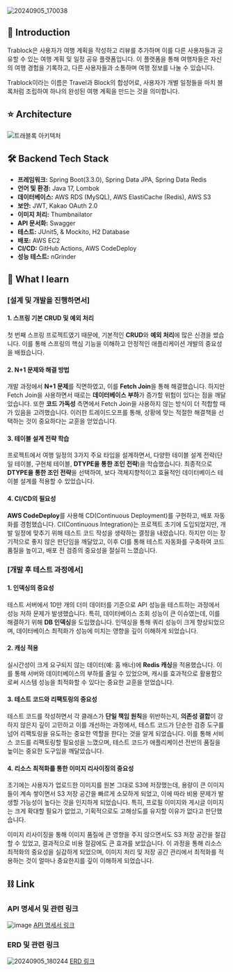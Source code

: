 ![20240905_170038](https://github.com/user-attachments/assets/0b35cbf0-4099-4662-8508-fad514e19d0f)
## 📑 Introduction
Trablock은 사용자가 여행 계획을 작성하고 리뷰를 추가하며 이를 다른 사용자들과 공유할 수 있는 여행 계획 및 일정 공유 플랫폼입니다. 이 플랫폼을 통해 여행자들은 자신의 여행 경험을 기록하고, 다른 사용자들과 소통하며 여행 정보를 나눌 수 있습니다.

Trablock이라는 이름은 Travel과 Block의 합성어로, 사용자가 개별 일정들을 마치 블록처럼 조립하여 하나의 완성된 여행 계획을 만드는 것을 의미합니다.

## ⭐ Architecture
![트래블록 아키텍처](https://github.com/user-attachments/assets/dd77f494-9593-4c16-9bfe-3a913df92016)

## 🛠 Backend Tech Stack

- **프레임워크:** Spring Boot(3.3.0), Spring Data JPA, Spring Data Redis
- **언어 및 환경:** Java 17, Lombok
- **데이터베이스:** AWS RDS (MySQL), AWS ElastiCache (Redis), AWS S3
- **보안:** JWT, Kakao OAuth 2.0
- **이미지 처리:** Thumbnailator
- **API 문서화:** Swagger
- **테스트:** JUnit5, & Mockito, H2 Database
- **배포:** AWS EC2
- **CI/CD:** GitHub Actions, AWS CodeDeploy
- **성능 테스트:** nGrinder


## 🧶 What I learn  
### [설계 및 개발을 진행하면서] 

#### 1. **스프링 기본 CRUD 및 예외 처리**

첫 번째 스프링 프로젝트였기 때문에, 기본적인 **CRUD**와 **예외 처리**에 많은 신경을 썼습니다. 이를 통해 스프링의 핵심 기능을 이해하고 안정적인 애플리케이션 개발의 중요성을 배웠습니다.

#### 2. **N+1 문제와 해결 방법**

개발 과정에서 **N+1 문제**를 직면하였고, 이를 **Fetch Join**을 통해 해결했습니다. 하지만 Fetch Join을 사용하면서 때로는 **데이터베이스 부하**가 증가할 위험이 있다는 점을 깨달았습니다. 또한 **코드 가독성** 측면에서 Fetch Join을 사용하지 않는 방식이 더 적합할 때가 있음을 고려했습니다. 이러한 트레이드오프를 통해, 상황에 맞는 적절한 해결책을 선택하는 것이 중요하다는 교훈을 얻었습니다.

#### 3. **테이블 설계 전략 학습**

프로젝트에서 여행 일정의 3가지 주요 타입을 설계하면서, 다양한 테이블 설계 전략(단일 테이블, 구현체 테이블, **DTYPE을 통한 조인 전략**)을 학습했습니다. 최종적으로 **DTYPE을 통한 조인 전략**을 선택하여, 보다 객체지향적이고 효율적인 데이터베이스 테이블 설계를 적용할 수 있었습니다.

#### 4. **CI/CD의 필요성**

**AWS CodeDeploy**를 사용해 CD(Continuous Deployment)를 구현하고, 배포 자동화를 경험했습니다. CI(Continuous Integration)는 프로젝트 초기에 도입되었지만, 개발 일정에 맞추기 위해 테스트 코드 작성을 생략하는 결정을 내렸습니다. 하지만 이는 장기적으로 좋지 않은 판단임을 깨달았고, 이후 CI를 통해 테스트 자동화를 구축하여 코드 품질을 높이고, 배포 전 검증의 중요성을 절실히 느꼈습니다.


### [개발 후 테스트 과정에서]

#### 1. **인덱싱의 중요성**

테스트 서버에서 10만 개의 더미 데이터를 기준으로 API 성능을 테스트하는 과정에서 성능 저하 문제가 발생했습니다. 특히, 데이터베이스 조회 성능이 큰 이슈였는데, 이를 해결하기 위해 **DB 인덱싱**을 도입했습니다. 인덱싱을 통해 쿼리 성능이 크게 향상되었으며, 데이터베이스 최적화가 성능에 미치는 영향을 깊이 이해하게 되었습니다.

#### 2. **캐싱 적용**

실시간성이 크게 요구되지 않는 데이터(예: 홈 배너)에 **Redis 캐싱**을 적용했습니다. 이를 통해 서버와 데이터베이스의 부하를 줄일 수 있었으며, 캐시를 효과적으로 활용함으로써 시스템 성능을 최적화할 수 있다는 중요한 교훈을 얻었습니다.

#### 3. **테스트 코드와 리팩토링의 중요성**

테스트 코드를 작성하면서 각 클래스가 **단일 책임 원칙**을 위반하는지, **의존성 결합**이 강하지 않은지 깊이 고민하고 이를 개선하는 과정에서, 테스트 코드가 단순한 검증 도구를 넘어 리팩토링을 유도하는 중요한 역할을 한다는 것을 알게 되었습니다. 이를 통해 서비스 코드를 리팩토링할 필요성을 느꼈으며, 테스트 코드가 애플리케이션 전반의 품질을 높이는 중요한 도구임을 깨달았습니다.

#### 4. 리소스 최적화를 통한 이미지 리사이징의 중요성
초기에는 사용자가 업로드한 이미지를 원본 그대로 S3에 저장했는데, 용량이 큰 이미지들이 계속 쌓이면서 S3 저장 공간을 빠르게 소모하게 되었고, 이에 따라 비용 문제가 발생할 가능성이 높다는 것을 인지하게 되었습니다. 특히, 프로필 이미지와 게시글 이미지는 크게 확대할 필요가 없었고, 기획적으로도 고해상도를 유지할 이유가 없다고 판단했습니다.

이미지 리사이징을 통해 이미지 품질에 큰 영향을 주지 않으면서도 S3 저장 공간을 절감할 수 있었고, 결과적으로 비용 절감에도 큰 효과를 보았습니다. 이 과정을 통해 리소스 최적화의 중요성을 실감하게 되었으며, 이미지 처리 및 저장 공간 관리에서 최적화를 적용하는 것이 얼마나 중요한지를 깊이 이해하게 되었습니다.



## ⛓ Link
### API 명세서 및 관련 링크
![image](https://github.com/user-attachments/assets/759d9fec-1323-4324-a7f1-646f40c21115)
[API 명세서 링크](https://docs.google.com/spreadsheets/d/1dbc9NR9iWJA5QqbcnxBggA11os2IF-6P/edit?gid=403544037#gid=403544037)

### ERD 및 관련 링크
![20240905_180244](https://github.com/user-attachments/assets/acb3f8ba-0ae9-4546-ad50-d67ac4d6c2b9)
[ERD 링크](https://www.erdcloud.com/d/WAacjyYwg2zGhtC98)
